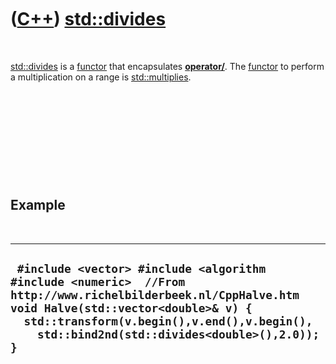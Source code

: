 



 

 

 

 

 

([C++](Cpp.htm)) [std::divides](CppDivides.htm)
===============================================

 

[std::divides](CppDivides.htm) is a [functor](CppFunctor.htm) that
encapsulates **[operator/](CppOperatorDivide.htm)**. The
[functor](CppFunctor.htm) to perform a multiplication on a range is
[std::multiplies](CppMultiplies.htm).

 

 

 

 

 

Example
-------

 

  ---------------------------------------------------------------------------------------------------------------------------------------------------------------------------------------------------------------------------------------------------------
  ` #include <vector> #include <algorithm #include <numeric>  //From http://www.richelbilderbeek.nl/CppHalve.htm void Halve(std::vector<double>& v) {   std::transform(v.begin(),v.end(),v.begin(),     std::bind2nd(std::divides<double>(),2.0));     }`
  ---------------------------------------------------------------------------------------------------------------------------------------------------------------------------------------------------------------------------------------------------------

 

 

 

 

 





 



